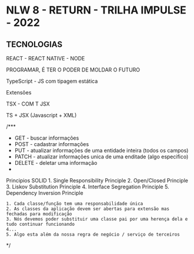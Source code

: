 # NLW 8 - RETURN -  TRILHA IMPULSE - 2022

## TECNOLOGIAS
REACT - REACT NATIVE - NODE

PROGRAMAR, É TER O PODER DE MOLDAR O FUTURO



TypeScript - JS com tipagem estática 

Extensões

TSX - COM T
JSX 

TS + JSX (Javascript + XML)



/***
 *  GET - buscar informações
 *  POST - cadastrar informações
 *  PUT - atualizar informações de uma entidade inteira (todos os campos)
 *  PATCH - atualizar informações unica de uma enditade (algo especifico)
 *  DELETE - deletar uma informação
 * 

 Principios
    SOLID
    1. Single Responsibility Principle
    2. Open/Closed Principle
    3. Liskov Substitution Principle
    4. Interface Segregation Principle
    5. Dependency Inversion Principle


    1. Cada classe/função tem uma responsabilidade única
    2. As classes da aplicação devem ser abertas para extensão mas fechadas para modificação
    3. Nós devemos poder substituir uma classe pai por uma herença dela e tudo continuar funcionando
    4...
    5. Algo esta além da nossa regra de negócio / serviço de terceiros





 */